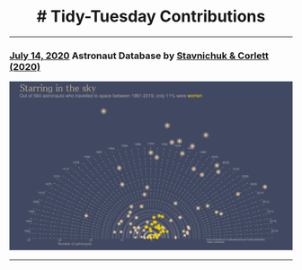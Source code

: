 <h1 align="center">
# Tidy-Tuesday Contributions
</h1>

***
### [July 14, 2020](https://github.com/surbhi-bh/tidy-tuesday/blob/master/plots/astro.plot.png) Astronaut Database by [Stavnichuk & Corlett (2020)](https://doi.org/10.17632/86tsnnbv2w.1)

![](https://github.com/surbhi-bh/tidy-tuesday/blob/master/plots/astro.plot.png)

***
